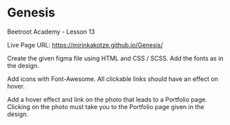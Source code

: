 # Genesis
Beetroot Academy - Lesson 13

Live Page URL: https://mirinkakotze.github.io/Genesis/

Create the given figma file using HTML and CSS / SCSS.
Add the fonts as in the design.

Add icons with Font-Awesome.
All clickable links should have an effect on hover.

Add a hover effect and link on the photo that leads to a Portfolio page.
Clicking on the photo must take you to the Portfolio page given in the design.
